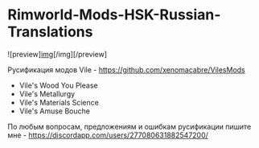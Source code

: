 # Rimworld-Mods-HSK-Russian-Translations
![preview][img](https://user-images.githubusercontent.com/131082061/233104435-5bd33ad0-2d4b-42c2-b36c-2e6518c4db65.png)[/img][/preview]

Русификация модов Vile - https://github.com/xenomacabre/VilesMods

- Vile's Wood You Please
- Vile's Metallurgy
- Vile's Materials Science 
- Vile's Amuse Bouche

По любым вопросам, предложениям и ошибкам русификации пишите мне - https://discordapp.com/users/277080631882547200/
